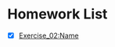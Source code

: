 # Homework List
- [x] [Exercise_02:Name](https://github.com/MinnieWen/computational_physics_N2015301510014/blob/master/exercise_02.md)
